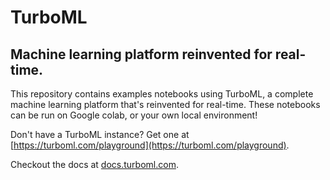 # TurboML

## Machine learning platform reinvented for real-time. 

This repository contains examples notebooks using TurboML, a complete machine learning platform that's reinvented for real-time. These notebooks can be run on Google colab, or your own local environment!

Don't have a TurboML instance? Get one at [https://turboml.com/playground](https://turboml.com/playground).
 
Checkout the docs at [docs.turboml.com](docs.turboml.com).
